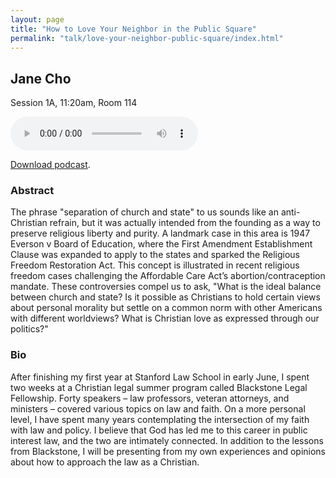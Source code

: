 ```yaml
---
layout: page
title: "How to Love Your Neighbor in the Public Square"
permalink: "talk/love-your-neighbor-public-square/index.html"
---
```


## <span class="talk-speaker">Jane Cho</span>

Session 1A, 11:20am, Room 114

<audio controls><source src="{{ site.baseurl }}/audio/1A-love-your-neighbor-public-square.mp3" type="audio/mpeg"></audio>

<a href="{{ site.baseurl }}/audio/1A-love-your-neighbor-public-square.mp3">Download podcast</a>.

### <span class="talk-abstract">Abstract</span>

The phrase "separation of church and state" to us sounds like an anti-Christian refrain, but it was actually intended from the founding as a way to preserve religious liberty and purity. A landmark case in this area is 1947 Everson v Board of Education, where the First Amendment Establishment Clause was expanded to apply to the states and sparked the Religious Freedom Restoration Act. This concept is illustrated in recent religious freedom cases challenging the Affordable Care Act’s abortion/contraception mandate. These controversies compel us to ask, "What is the ideal balance between church and state? Is it possible as Christians to hold certain views about personal morality but settle on a common norm with other Americans with different worldviews? What is Christian love as expressed through our politics?"

### <span class="talk-bio">Bio</span>

After finishing my first year at Stanford Law School in early June, I spent two weeks at a Christian legal summer program called Blackstone Legal Fellowship. Forty speakers – law professors, veteran attorneys, and ministers – covered various topics on law and faith. On a more personal level, I have spent many years contemplating the intersection of my faith with law and policy. I believe that God has led me to this career in public interest law, and the two are intimately connected. In addition to the lessons from Blackstone, I will be presenting from my own experiences and opinions about how to approach the law as a Christian.
